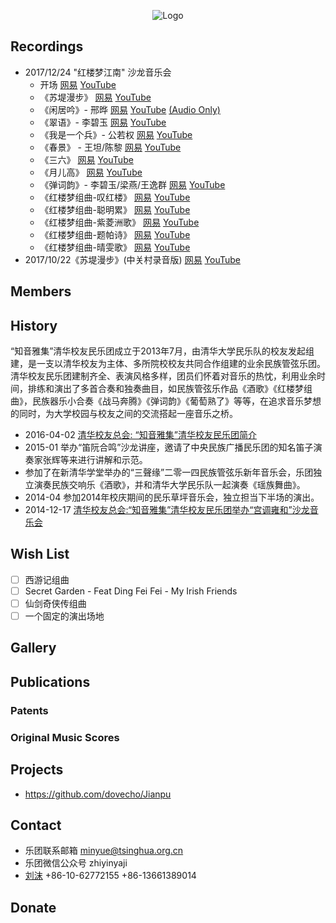 <p align="center">
  <img style="max-width:80px" src="https://imyd.github.io/logo.png" alt="Logo"/>
</p>

## Recordings

 - 2017/12/24 "红楼梦江南" 沙龙音乐会 
	 - 开场 [网易](http://music.163.com/video?id=B226B515882731B8BA4EC41E8A46A027) [YouTube](https://youtu.be/NXiIyc06W1M)
	 - 《苏堤漫步》 [网易](http://music.163.com/video?id=8C9F17583D08FB430313F17E27FBA81F) [YouTube](https://youtu.be/ehC4aqnH85o)
	 - 《闲居吟》- 邢晔 [网易](http://music.163.com/video?id=6238B968BB72208735235B5FCCE7EC39) [YouTube](https://youtu.be/cP19LHAr_zE) [(Audio Only)](https://youtu.be/xhzXq1m2iLc)
	 - 《翠语》- 李碧玉 [网易](http://music.163.com/video?id=40F72978736ACB5783BD96EC2CA4B4C3) [YouTube](https://youtu.be/Bl8SXGt9YXk)
	 - 《我是一个兵》- 公若权 [网易](http://music.163.com/video?id=B1CD2303708378C2972D505066E35F03) [YouTube](https://youtu.be/aDpd_Q3jpOs)
	 - 《春景》 - 王坦/陈黎 [网易](http://music.163.com/video?id=EB98CB35EAC1FFCAF85A3891AD772EBA) [YouTube](https://youtu.be/ydtblE_8ZE0)
	 - 《三六》 [网易](http://music.163.com/video?id=953BBA66E1C46EB629CEFA9EBC24DA0A) [YouTube]()
	 - 《月儿高》 [网易](http://music.163.com/video?id=3F253F27918F085C3F1284524D74F6E1) [YouTube](https://youtu.be/mfhih7WrG6M)
	 - 《弹词韵》- 李碧玉/梁燕/王逸群 [网易](http://music.163.com/video?id=2F8362AE2FEBFC19ADBB3BFF57E02D76) [YouTube](https://youtu.be/UDGXsrIFzRQ)
	 - 《红楼梦组曲-叹红楼》 [网易](http://music.163.com/video?id=20F306CAACB01CF72E656CB20D913D5E) [YouTube](https://youtu.be/EoFhKU49l-I)
	 - 《红楼梦组曲-聪明累》 [网易](http://music.163.com/video?id=41E4174662D0CC6AF81761F6A1705434) [YouTube](https://youtu.be/nljS0mnpA58)
	 - 《红楼梦组曲-紫菱洲歌》 [网易](http://music.163.com/video?id=2B6D96370AFD1ACCD0CA789F21EB8E4F) [YouTube](https://youtu.be/3NQAL0JtqQw)
	 - 《红楼梦组曲-题帕诗》 [网易](http://music.163.com/video?id=1D6E343D5D4D87FAC93799BDA729CB0F) [YouTube](https://youtu.be/-v3tYtv01RU)
	 - 《红楼梦组曲-晴雯歌》 [网易](http://music.163.com/video?id=DC12C7B18A7F55B42E18F0346E1E956C) [YouTube](https://youtu.be/GwdUF_sYG5Q)
 - 2017/10/22《苏堤漫步》(中关村录音版) [网易](http://music.163.com/video?id=24CC37F72D430FB26753BC66E6555B29) [YouTube]()



## Members

## History

“知音雅集”清华校友民乐团成立于2013年7月，由清华大学民乐队的校友发起组建，是一支以清华校友为主体、多所院校校友共同合作组建的业余民族管弦乐团。 清华校友民乐团建制齐全、表演风格多样，团员们怀着对音乐的热忱，利用业余时间，排练和演出了多首合奏和独奏曲目，如民族管弦乐作品《酒歌》《红楼梦组曲》，民族器乐小合奏《战马奔腾》《弹词韵》《葡萄熟了》等等，在追求音乐梦想的同时，为大学校园与校友之间的交流搭起一座音乐之桥。

 - 2016-04-02 [清华校友总会: “知音雅集”清华校友民乐团简介](http://www.tsinghua.org.cn/publish/alumni/4000350/%E6%B8%85%E5%8D%8E%E6%A0%A1%E5%8F%8B%E6%B0%91%E4%B9%90%E5%9B%A2.html)
 - 2015-01  举办“笛阮合鸣”沙龙讲座，邀请了中央民族广播民乐团的知名笛子演奏家张辉等来进行讲解和示范。
 - 参加了在新清华学堂举办的“三聲缘”二零一四民族管弦乐新年音乐会，乐团独立演奏民族交响乐《酒歌》，并和清华大学民乐队一起演奏《瑶族舞曲》。
 - 2014-04  参加2014年校庆期间的民乐草坪音乐会，独立担当下半场的演出。
 - 2014-12-17 [清华校友总会:“知音雅集”清华校友民乐团举办“宫调雍和”沙龙音乐会](http://www.tsinghua.org.cn/publish/alumni/4000342/10088275.html)

## Wish List

 - [ ] 西游记组曲
 - [ ] Secret Garden - Feat Ding Fei Fei - My Irish Friends
 - [ ] 仙剑奇侠传组曲
 - [ ] 一个固定的演出场地

## Gallery

## Publications

### Patents

### Original Music Scores

## Projects

 - <https://github.com/dovecho/Jianpu>

## Contact

 - 乐团联系邮箱  minyue@tsinghua.org.cn
 - 乐团微信公众号  zhiyinyaji
 - [刘沫](mailto:liumo@tsinghua.edu.cn)   +86-10-62772155 +86-13661389014

## Donate

